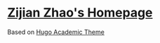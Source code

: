 # [Zijian Zhao's Homepage](https://zijianzhao.netlify.app/)



Based on [Hugo Academic Theme](https://github.com/wowchemy/starter-hugo-academic)
